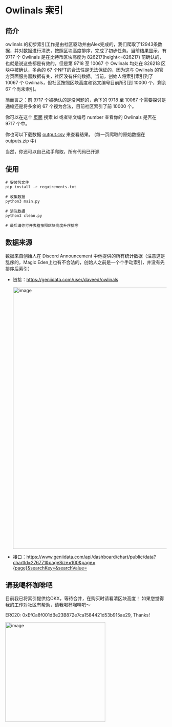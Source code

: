 # Owlinals 索引

## 简介
owlinals 的初步索引工作是由社区驱动并由Alex完成的，我们爬取了12943条数据，并对数据进行清洗，按照区块高度排序，完成了初步任务。当前结果显示，有 9717 个 Owlinals 是在比特币区块高度为 826217(height<=826217) 前确认的，也就是说这些都是有效的，但是第 9718 至 10067 个 Owlinals 均处在 826218 区块中被确认，多余的 67 个NFT的合法性是无法保证的，因为这与 Owlinals 的官方页面服务器数据有关，社区没有任何数据。当前，创始人将索引索引到了 10067 个 Owlinals，但社区按照区块高度和铭文编号目前所引到 10000 个，剩余 67 个尚未索引。

简而言之：前 9717 个被确认的是没问题的，余下的 9718 至 10067 个需要探讨是通缩还是将多余的 67 个视为合法，目前社区索引了前 10000 个。

你可以在这个 [页面](https://github.com/OwlinalsDAO/index/blob/main/inscriptions.json) 搜索 id 或者铭文编号 number 查看你的 Owlinals 是否在 9717 个中。

你也可以下载数据 [output.csv](https://github.com/OwlinalsDAO/index/blob/main/output.csv) 来查看结果。 (每一页爬取的原始数据在 outputs.zip 中)

当然，你还可以自己动手爬取，所有代码已开源

## 使用

```
# 安装包文件
pip install -r requirements.txt

# 收集数据
python3 main.py

# 清洗数据
python3 clean.py

# 最后请你打开表格按照区块高度升序排序
```

## 数据来源

数据来自创始人在 Discord Announcement 中他提供的所有统计数据（注意这是乱序的，Magic Eden上也有不合法的，创始人之前是一个个手动索引，并没有先排序后索引）

- 链接：https://geniidata.com/user/daveed/owlinals

  <img width="819" alt="image" src="https://github.com/OwlinalsDAO/index/assets/157193953/1bc39153-22da-4c13-80e0-2f969c5063b1">

- 接口：https://www.geniidata.com/api/dashboard/chart/public/data?chartId=276771&pageSize=100&page={page}&searchKey=&searchValue=

## 请我喝杯咖啡吧
目前我已将索引提供给OKX，等待合并，在购买时请看清区块高度！
如果您觉得我的工作对社区有帮助，请我喝杯咖啡吧～

ERC20: 0xEfCa8f001dBe23B872e7ca1584421d53b915ae29, Thanks!

<img width="312" alt="image" src="https://github.com/OwlinalsDAO/index/assets/157193953/39f034c4-c656-4883-bc8e-de68ad72284d">
